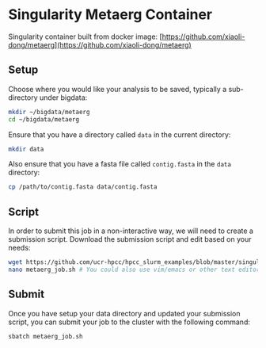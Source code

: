 # Singularity Metaerg Container
Singularity container built from docker image: [https://github.com/xiaoli-dong/metaerg](https://github.com/xiaoli-dong/metaerg)

## Setup
Choose where you would like your analysis to be saved, typically a sub-directory under bigdata:

```bash
mkdir ~/bigdata/metaerg
cd ~/bigdata/metaerg
```

Ensure that you have a directory called `data` in the current directory:

```bash
mkdir data
```

Also ensure that you have a fasta file called `contig.fasta` in the `data` directory:

```bash
cp /path/to/contig.fasta data/contig.fasta
```

## Script
In order to submit this job in a non-interactive way, we will need to create a submission script.
Download the submission script and edit based on your needs:

```bash
wget https://github.com/ucr-hpcc/hpcc_slurm_examples/blob/master/singularity/metaerg/metaerg_job.sh
nano metaerg_job.sh # You could also use vim/emacs or other text editor
```

## Submit
Once you have setup your data directory and updated your submission script, you can submit your job to the cluster with the following command:

```bash
sbatch metaerg_job.sh
```

